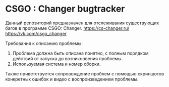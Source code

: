 # CSGO : Changer bugtracker

Данный репозиторий предназначен для отслеживания существующих багов в программе CSGO: Changer.
https://cs-changer.ru/
https://vk.com/csgo_changer

Требования к описанию проблемы:
1. Проблема должна быть описана понятно, с полным порядком действий от запуска до возникновения проблемы.
2. Используемая система и номер сборки.

Также приветствуется сопровождение проблем с помощью скриншотов конкретных ошибок и видео с воспроизведением проблемы.
